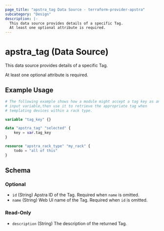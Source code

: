```yaml
---
page_title: "apstra_tag Data Source - terraform-provider-apstra"
subcategory: "Design"
description: |-
  This data source provides details of a specific Tag.
  At least one optional attribute is required.
---
```


# apstra_tag (Data Source)

This data source provides details of a specific Tag.

At least one optional attribute is required.


## Example Usage

```terraform
# The following example shows how a module might accept a tag key as an
# input variable,then use it to retrieve the appropriate tag when
# templating devices within a rack type.

variable "tag_key" {}

data "apstra_tag" "selected" {
    key = var.tag_key
}

resource "apstra_rack_type" "my_rack" {
    todo = "all of this"
}
```

<!-- schema generated by tfplugindocs -->
## Schema

### Optional

- `id` (String) Apstra ID of the Tag. Required when `name` is omitted.
- `name` (String) Web UI name of the Tag. Required when `id` is omitted.

### Read-Only

- `description` (String) The description of the returned Tag.
